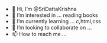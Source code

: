 - 👋 Hi, I’m @SriDattaKrishna
- 👀 I’m interested in ... reading books
- 🌱 I’m currently learning ... c,html,css
- 💞️ I’m looking to collaborate on ...
- 📫 How to reach me ...

<!---
SriDattaKrishna/SriDattaKrishna is a ✨ special ✨ repository because its `README.md` (this file) appears on your GitHub profile.
You can click the Preview link to take a look at your changes.
--->
